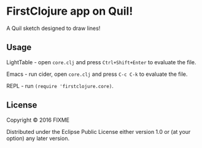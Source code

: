 # FirstClojure app on Quil!

A Quil sketch designed to draw lines!

## Usage

LightTable - open `core.clj` and press `Ctrl+Shift+Enter` to evaluate the file.

Emacs - run cider, open `core.clj` and press `C-c C-k` to evaluate the file.

REPL - run `(require 'firstclojure.core)`.

## License

Copyright © 2016 FIXME

Distributed under the Eclipse Public License either version 1.0 or (at
your option) any later version.
